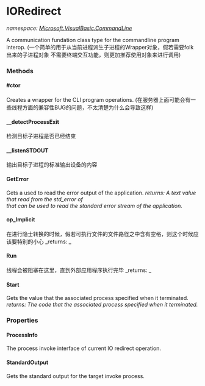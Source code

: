 ﻿
# IORedirect
_namespace: [Microsoft.VisualBasic.CommandLine](N-Microsoft.VisualBasic.CommandLine.md)_

A communication fundation class type for the commandline program interop.
 (一个简单的用于从当前进程派生子进程的Wrapper对象，假若需要folk出来的子进程对象
 不需要终端交互功能，则更加推荐使用对象来进行调用)

### Methods

#### #ctor
Creates a wrapper for the CLI program operations.
 (在服务器上面可能会有一些线程方面的兼容性BUG的问题，不太清楚为什么会导致这样)
#### __detectProcessExit
检测目标子进程是否已经结束
#### __listenSTDOUT
输出目标子进程的标准输出设备的内容
#### GetError
Gets a used to read the error output of the application.
_returns: A  text value that read from the std_error of  
 that can be used to read the standard error stream of the application._
#### op_Implicit
在进行隐士转换的时候，假若可执行文件的文件路径之中含有空格，则这个时候应该要特别的小心
_returns: _
#### Run
线程会被阻塞在这里，直到外部应用程序执行完毕
_returns: _
#### Start
Gets the value that the associated process specified when it terminated.
_returns: The code that the associated process specified when it terminated._


### Properties

#### ProcessInfo
The process invoke interface of current IO redirect operation.
#### StandardOutput
Gets the standard output for the target invoke process.

